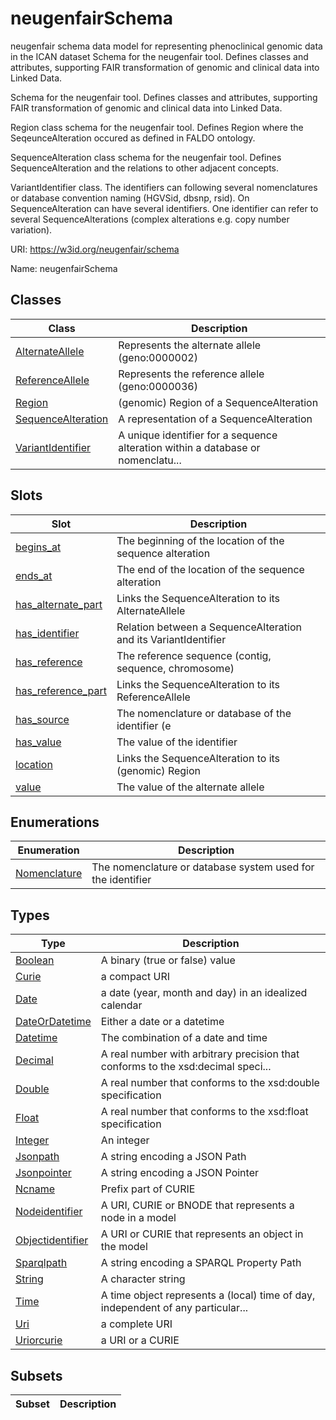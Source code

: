 # neugenfairSchema

neugenfair schema data model for representing phenoclinical genomic data in the ICAN dataset
Schema for the neugenfair tool. Defines classes and attributes, supporting FAIR transformation of genomic and clinical data into Linked Data.

Schema for the neugenfair tool. Defines classes and attributes, supporting FAIR transformation of genomic and clinical data into Linked Data.

Region class schema for the neugenfair tool. Defines Region where the SeqeunceAlteration occured as defined in FALDO ontology.

SequenceAlteration class schema for the neugenfair tool. Defines SequenceAlteration and the relations to other adjacent concepts.

VariantIdentifier class. The identifiers can following several nomenclatures or database convention naming (HGVSid, dbsnp, rsid). On SequenceAlteration can have several identifiers. One identifier can refer to several SequenceAlterations (complex alterations e.g. copy number variation).


URI: https://w3id.org/neugenfair/schema

Name: neugenfairSchema



## Classes

| Class | Description |
| --- | --- |
| [AlternateAllele](AlternateAllele.md) | Represents the alternate allele (geno:0000002) |
| [ReferenceAllele](ReferenceAllele.md) | Represents the reference allele (geno:0000036) |
| [Region](Region.md) | (genomic) Region of a SequenceAlteration |
| [SequenceAlteration](SequenceAlteration.md) | A representation of a SequenceAlteration |
| [VariantIdentifier](VariantIdentifier.md) | A unique identifier for a sequence alteration within a database or nomenclatu... |



## Slots

| Slot | Description |
| --- | --- |
| [begins_at](begins_at.md) | The beginning of the location of the sequence alteration |
| [ends_at](ends_at.md) | The end of the location of the sequence alteration |
| [has_alternate_part](has_alternate_part.md) | Links the SequenceAlteration to its AlternateAllele |
| [has_identifier](has_identifier.md) | Relation between a SequenceAlteration and its VariantIdentifier |
| [has_reference](has_reference.md) | The reference sequence (contig, sequence, chromosome) |
| [has_reference_part](has_reference_part.md) | Links the SequenceAlteration to its ReferenceAllele |
| [has_source](has_source.md) | The nomenclature or database of the identifier (e |
| [has_value](has_value.md) | The value of the identifier |
| [location](location.md) | Links the SequenceAlteration to its (genomic) Region |
| [value](value.md) | The value of the alternate allele |


## Enumerations

| Enumeration | Description |
| --- | --- |
| [Nomenclature](Nomenclature.md) | The nomenclature or database system used for the identifier |


## Types

| Type | Description |
| --- | --- |
| [Boolean](Boolean.md) | A binary (true or false) value |
| [Curie](Curie.md) | a compact URI |
| [Date](Date.md) | a date (year, month and day) in an idealized calendar |
| [DateOrDatetime](DateOrDatetime.md) | Either a date or a datetime |
| [Datetime](Datetime.md) | The combination of a date and time |
| [Decimal](Decimal.md) | A real number with arbitrary precision that conforms to the xsd:decimal speci... |
| [Double](Double.md) | A real number that conforms to the xsd:double specification |
| [Float](Float.md) | A real number that conforms to the xsd:float specification |
| [Integer](Integer.md) | An integer |
| [Jsonpath](Jsonpath.md) | A string encoding a JSON Path |
| [Jsonpointer](Jsonpointer.md) | A string encoding a JSON Pointer |
| [Ncname](Ncname.md) | Prefix part of CURIE |
| [Nodeidentifier](Nodeidentifier.md) | A URI, CURIE or BNODE that represents a node in a model |
| [Objectidentifier](Objectidentifier.md) | A URI or CURIE that represents an object in the model |
| [Sparqlpath](Sparqlpath.md) | A string encoding a SPARQL Property Path |
| [String](String.md) | A character string |
| [Time](Time.md) | A time object represents a (local) time of day, independent of any particular... |
| [Uri](Uri.md) | a complete URI |
| [Uriorcurie](Uriorcurie.md) | a URI or a CURIE |


## Subsets

| Subset | Description |
| --- | --- |
